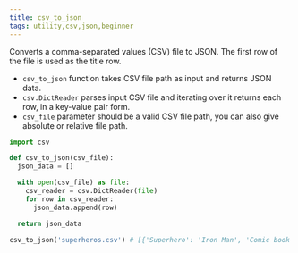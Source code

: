 ```yaml
---
title: csv_to_json
tags: utility,csv,json,beginner
---
```


Converts a comma-separated values (CSV) file to JSON. The first row of the file is used as the title row.

- `csv_to_json` function takes CSV file path as input and returns JSON data.
- `csv.DictReader` parses input CSV file and iterating over it returns each row, in a key-value pair form.
- `csv_file` parameter should be a valid CSV file path, you can also give absolute or relative file path.

```py
import csv

def csv_to_json(csv_file):
  json_data = []

  with open(csv_file) as file:
    csv_reader = csv.DictReader(file)
    for row in csv_reader:
      json_data.append(row)

  return json_data
```

```py
csv_to_json('superheros.csv') # [{'Superhero': 'Iron Man', 'Comic book': 'Marvel'}, {'Superhero': 'Batman', 'Comic book': 'DC'}, {'Superhero': 'Arrow', 'Comic book': 'DC'}]
```
